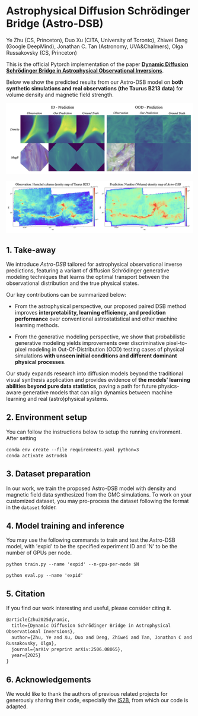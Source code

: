 # Astrophysical Diffusion Schrödinger Bridge (Astro-DSB)

Ye Zhu (CS, Princeton), Duo Xu (CITA, University of Toronto), Zhiwei Deng (Google DeepMind), Jonathan C. Tan (Astronomy, UVA&Chalmers), Olga Russakovsky (CS, Princeton)

This is the official Pytorch implementation of the paper **[Dynamic Diffusion Schrödinger Bridge in Astrophysical Observational Inversions](https://www.arxiv.org/abs/2506.08065)**. 

Below we show the predicted results from our Astro-DSB model on **both synthetic simulations and real observations (the Taurus B213 data)** for volume density and magnetic field strength.

<p align="center">
    <img src="assets/results.png" width="750">

 <p align="center">
    <img src="assets/taurus.png" width="750">


## 1. Take-away

We introduce *Astro-DSB* tailored for astrophysical observational inverse predictions, featuring a variant of diffusion Schrödinger generative modeling techniques that learns the optimal transport between the observational distribution and the true physical states. 

Our key contributions can be summarized below:

- From the astrophysical perspective, our proposed paired DSB method improves **interpretability, learning efficiency, and prediction performance** over conventional astrostatistical and other machine learning methods.

- From the generative modeling perspective, we show that probabilistic generative modeling yields improvements over discriminative pixel-to-pixel modeling in Out-Of-Distribution (OOD) testing cases of physical simulations **with unseen initial conditions and different dominant physical processes**.

Our study expands research into diffusion models beyond the traditional visual synthesis application and provides evidence of **the models’ learning abilities beyond pure data statistics**, paving a path for future physics-aware generative models that can align dynamics between machine learning and real (astro)physical systems.

## 2. Environment setup

You can follow the instructions below to setup the running environment. After setting 

```
conda env create --file requirements.yaml python=3
conda activate astrodsb
```

## 3. Dataset preparation

In our work, we train the proposed Astro-DSB model with density and magnetic field data synthesized from the GMC simulations. To work on your customized dataset, you may pro-process the dataset following the format in the ```dataset``` folder.

## 4. Model training and inference

You may use the following commands to train and test the Astro-DSB model, with 'expid' to be the specified experiment ID and 'N' to be the number of GPUs per node.

```
python train.py --name 'expid' --n-gpu-per-node $N
```

```
python eval.py --name 'expid' 
```

## 5. Citation

If you find our work interesting and useful, please consider citing it.
```
@article{zhu2025dynamic,
  title={Dynamic Diffusion Schrödinger Bridge in Astrophysical Observational Inversions},
  author={Zhu, Ye and Xu, Duo and Deng, Zhiwei and Tan, Jonathon C and Russakovsky, Olga},
  journal={arXiv preprint arXiv:2506.08065},
  year={2025}
}
```

## 6. Acknowledgements

We would like to thank the authors of previous related projects for generously sharing their code, especially the [IS2B](https://github.com/NVlabs/I2SB), from which our code is adapted.
